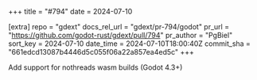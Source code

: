 +++
title = "#794"
date = 2024-07-10

[extra]
repo = "gdext"
docs_rel_url = "gdext/pr-794/godot"
pr_url = "https://github.com/godot-rust/gdext/pull/794"
pr_author = "PgBiel"
sort_key = 2024-07-10
date_time = 2024-07-10T18:00:40Z
commit_sha = "661edcd13087b4446d5c055f06a22a857ea4ed5c"
+++

Add support for nothreads wasm builds (Godot 4.3+)
